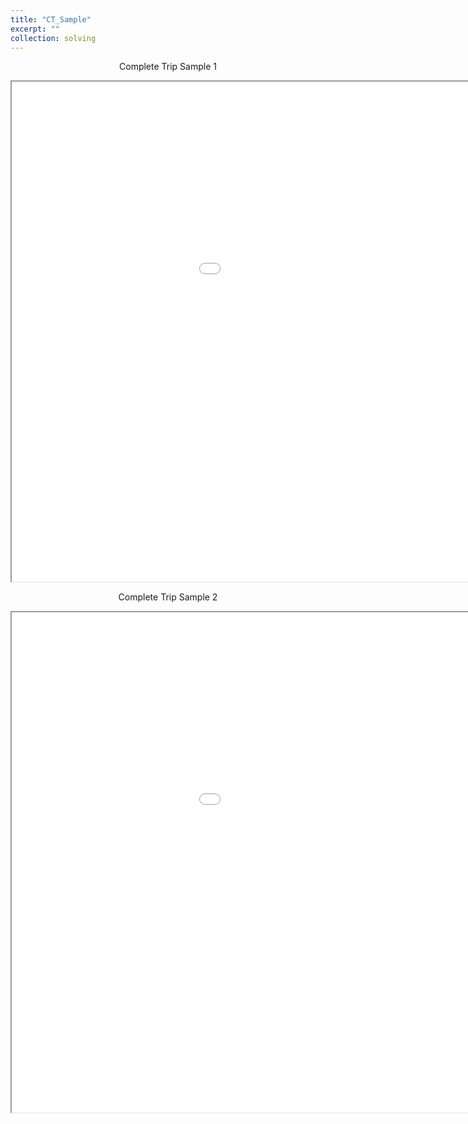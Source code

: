 ```yaml
---
title: "CT_Sample"
excerpt: ""
collection: solving
---
```


<div align=center>

Complete Trip Sample 1
<iframe src="/files/rail.html" width="1200" height="800" frameborder="1" name="Map-Matching-Sample_DC_10" scrolling="auto" style="display: block; margin: 0 auto;"></iframe>  

Complete Trip Sample 2
<iframe src="/files/drive.html" width="1200" height="800" frameborder="1" name="Map-Matching-Sample_DC_10" scrolling="auto" style="display: block; margin: 0 auto;"></iframe>  
</div>
